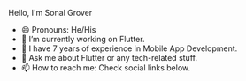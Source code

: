 Hello, I'm Sonal Grover

- 😄 Pronouns: He/His
- 🔭 I’m currently working on Flutter.
- 🌱 I have 7 years of experience in Mobile App Development.
- 💬 Ask me about Flutter or any tech-related stuff.
- 📫 How to reach me: Check social links below.

<!--
**sonalcodes/sonalcodes** is a ✨ _special_ ✨ repository because its `README.md` (this file) appears on your GitHub profile.

Here are some ideas to get you started:

- 🔭 I’m currently working on ...
- 🌱 I’m currently learning ...
- 👯 I’m looking to collaborate on ...
- 🤔 I’m looking for help with ...
- 💬 Ask me about ...
- 📫 How to reach me: ...
- 😄 Pronouns: ...
- ⚡ Fun fact: ...
-->
